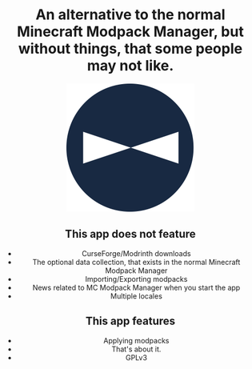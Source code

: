 <div align="center">

# An alternative to the normal Minecraft Modpack Manager, but without things, that some people may not like.

<img src="https://github.com/mrquantumoff/mcmodpackmanager-lite/raw/main/ui/images/logobig.png" height="256"/>

## This app does not feature

- CurseForge/Modrinth downloads
- The optional data collection, that exists in the normal Minecraft Modpack Manager
- Importing/Exporting modpacks
- News related to MC Modpack Manager when you start the app
- Multiple locales

## This app features

- Applying modpacks
- That's about it.
- GPLv3
</div>

